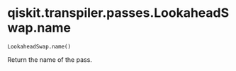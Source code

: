 # qiskit.transpiler.passes.LookaheadSwap.name

`LookaheadSwap.name()`

Return the name of the pass.
